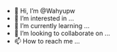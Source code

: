 - 👋 Hi, I’m @Wahyupw
- 👀 I’m interested in ...
- 🌱 I’m currently learning ...
- 💞️ I’m looking to collaborate on ...
- 📫 How to reach me ...

<!---
Wahyupw/Wahyupw is a ✨ special ✨ repository because its `README.md` (this file) appears on your GitHub profile.
You can click the Preview link to take a look at your changes.
--->
